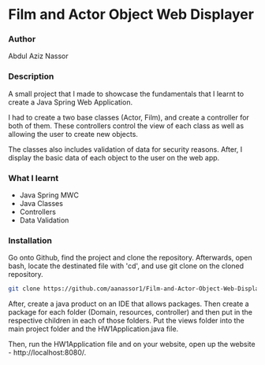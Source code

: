 # Film and Actor Object Web Displayer
### Author
Abdul Aziz Nassor

### Description

A small project that I made to showcase the fundamentals that I learnt to create a Java Spring Web Application.

I had to create a two base classes (Actor, Film), and create a controller for both of them. These controllers control the view of each class as well as allowing the user to create new objects.

The classes also includes validation of data for security reasons. After, I display the basic data of each object to the user on the web app.

### What I learnt
* Java Spring MWC
* Java Classes
* Controllers
* Data Validation
  
### Installation

Go onto Github, find the project and clone the repository.
Afterwards, open bash, locate the destinated file with 'cd', and use git clone on the cloned repository.

```bash
git clone https://github.com/aanassor1/Film-and-Actor-Object-Web-Displayer.git
```

After, create a java product on an IDE that allows packages. Then create a package for each folder (Domain, resources, controller) and then put in the respective children in each of those folders. Put the views folder into the main project folder and the HW1Application.java file.

Then, run the HW1Application file and on your website, open up the website - http://localhost:8080/.
